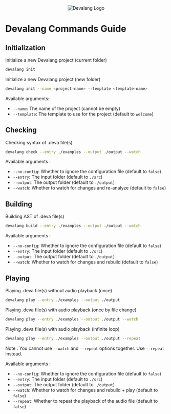 <div align="center">
    <img src="https://firebasestorage.googleapis.com/v0/b/devaloop-labs.firebasestorage.app/o/devalang-teal-logo.svg?alt=media&token=d2a5705a-1eba-4b49-88e6-895a761fb7f7" alt="Devalang Logo">
</div>

# Devalang Commands Guide

## Initialization

Initialize a new Devalang project (current folder)

```bash
devalang init
```

Initialize a new Devalang project (new folder)

```bash
devalang init --name <project-name> --template <template-name>
```

Available arguments:

- `--name`: The name of the project (cannot be empty)
- `--template`: The template to use for the project (default to `welcome`)

## Checking

Checking syntax of .deva file(s)

```bash
devalang check --entry ./examples --output ./output --watch
```

Available arguments :

- `--no-config`: Whether to ignore the configuration file (default to `false`)
- `--entry`: The input folder (default to `./src`)
- `--output`: The output folder (default to `./output`)
- `--watch`: Whether to watch for changes and re-analyze (default to `false`)

## Building

Building AST of .deva file(s)

```bash
devalang build --entry ./examples --output ./output --watch
```

Available arguments :

- `--no-config`: Whether to ignore the configuration file (default to `false`)
- `--entry`: The input folder (default to `./src`)
- `--output`: The output folder (default to `./output`)
- `--watch`: Whether to watch for changes and rebuild (default to `false`)


## Playing

Playing .deva file(s) without audio playback (once)

```bash
devalang play --entry ./examples --output ./output
```

Playing .deva file(s) with audio playback (once by file change)

```bash
devalang play --entry ./examples --output ./output --watch
```

Playing .deva file(s) with audio playback (infinite loop)

```bash
devalang play --entry ./examples --output ./output --repeat
```

Note : You cannot use `--watch` and `--repeat` options together. Use `--repeat` instead.

Available arguments :

- `--no-config`: Whether to ignore the configuration file (default to `false`)
- `--entry`: The input folder (default to `./src`)
- `--output`: The output folder (default to `./output`)
- `--watch`: Whether to watch for changes and rebuild + play (default to `false`)
- `--repeat`: Whether to repeat the playback of the audio file (default to `false`)